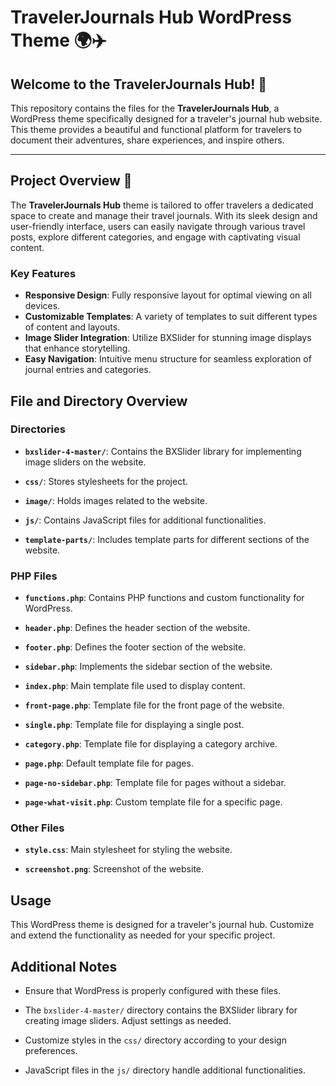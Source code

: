 # TravelerJournals Hub WordPress Theme 🌍✈️

## Welcome to the TravelerJournals Hub! 🎉

This repository contains the files for the **TravelerJournals Hub**, a WordPress theme specifically designed for a traveler's journal hub website. This theme provides a beautiful and functional platform for travelers to document their adventures, share experiences, and inspire others.

---

## Project Overview 📖

The **TravelerJournals Hub** theme is tailored to offer travelers a dedicated space to create and manage their travel journals. With its sleek design and user-friendly interface, users can easily navigate through various travel posts, explore different categories, and engage with captivating visual content.

### Key Features

- **Responsive Design**: Fully responsive layout for optimal viewing on all devices.
- **Customizable Templates**: A variety of templates to suit different types of content and layouts.
- **Image Slider Integration**: Utilize BXSlider for stunning image displays that enhance storytelling.
- **Easy Navigation**: Intuitive menu structure for seamless exploration of journal entries and categories.


## File and Directory Overview

### Directories

- **`bxslider-4-master/`**: Contains the BXSlider library for implementing image sliders on the website.

- **`css/`**: Stores stylesheets for the project.

- **`image/`**: Holds images related to the website.

- **`js/`**: Contains JavaScript files for additional functionalities.

- **`template-parts/`**: Includes template parts for different sections of the website.

### PHP Files

- **`functions.php`**: Contains PHP functions and custom functionality for WordPress.

- **`header.php`**: Defines the header section of the website.

- **`footer.php`**: Defines the footer section of the website.

- **`sidebar.php`**: Implements the sidebar section of the website.

- **`index.php`**: Main template file used to display content.

- **`front-page.php`**: Template file for the front page of the website.

- **`single.php`**: Template file for displaying a single post.

- **`category.php`**: Template file for displaying a category archive.

- **`page.php`**: Default template file for pages.

- **`page-no-sidebar.php`**: Template file for pages without a sidebar.

- **`page-what-visit.php`**: Custom template file for a specific page.

### Other Files

- **`style.css`**: Main stylesheet for styling the website.

- **`screenshot.png`**: Screenshot of the website.

## Usage

This WordPress theme is designed for a traveler's journal hub. Customize and extend the functionality as needed for your specific project.

## Additional Notes

- Ensure that WordPress is properly configured with these files.

- The `bxslider-4-master/` directory contains the BXSlider library for creating image sliders. Adjust settings as needed.

- Customize styles in the `css/` directory according to your design preferences.

- JavaScript files in the `js/` directory handle additional functionalities.
